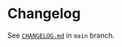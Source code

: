 # Changelog

See [`CHANGELOG.md`](https://github.com/react-querybuilder/react-querybuilder/blob/main/CHANGELOG.md) in `main` branch.

